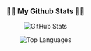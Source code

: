 <h3 align="center">👩‍💻 My Github Stats 👩‍💻</h3>

<p align="center">
  <img src="https://github-readme-stats.vercel.app/api?username=Hobanghann&hide_title=true&show_icons=true&include_all_commits=true&disable_animations=true&theme=dark" alt="GitHub Stats"/>
</p>

<p align="center">
  <img src="https://github-readme-stats.vercel.app/api/top-langs/?username=Hobanghann&layout=compact" alt="Top Languages"/>
</p>
